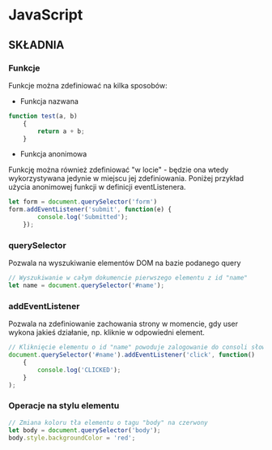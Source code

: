 # **JavaScript**
## SKŁADNIA
### Funkcje
Funkcje można zdefiniować na kilka sposobów:
* Funkcja nazwana
```javascript
function test(a, b)
    {
        return a + b;
    }
```
* Funkcja anonimowa

Funkcję można również zdefiniować "w locie" - będzie ona wtedy wykorzystywana jedynie w miejscu jej zdefiniowania. Poniżej przykład użycia anonimowej funkcji w definicji eventListenera.
```javascript
let form = document.querySelector('form')
form.addEventListener('submit', function(e) {
		console.log('Submitted');
    });
```
### querySelector
Pozwala na wyszukiwanie elementów DOM na bazie podanego query
```javascript
// Wyszukiwanie w całym dokumencie pierwszego elementu z id "name"
let name = document.querySelector('#name');
```

### addEventListener
Pozwala na zdefiniowanie zachowania strony w momencie, gdy user wykona jakieś działanie, np. kliknie w odpowiedni element.
```javascript
// Kliknięcie elementu o id "name" powoduje zalogowanie do consoli słowa "CLICKED"
document.querySelector('#name').addEventListener('click', function()
	{
	    console.log('CLICKED');
	}
);
```
### Operacje na stylu elementu
```javascript
// Zmiana koloru tła elementu o tagu "body" na czerwony
let body = document.querySelector('body');
body.style.backgroundColor = 'red';
```
